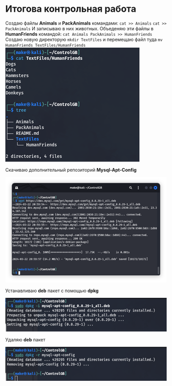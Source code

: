 # Итогова контрольная работа

Создаю файлы **Animals** и **PackAnimals** командами:
	 `cat >> Animals`
	 `cat >> PackAnimals`
	 И записываю в них животных.
Объеденяю эти файлы в **HumanFriends** командой:
	`cat Animals PackAnimals >> HumanFriends`
Создаю новую директорую `mkdir TextFiles`
и перемещаю файл туда `mv HumanFriends TextFiles/HumanFriends`
![Screenshot-1](/Images/Screen1.png)

Скачиваю дополнительный репозиторий **Mysql-Apt-Config**

![Screenshot-2](/Images/Screen2.png)

Устанавливаю **deb** пакет с помощью **dpkg**

![Screenshot-3](/Images/Screen3.png)

Удаляю **deb** пакет 

![Screenshot-4](/Images/Screen4.png)
